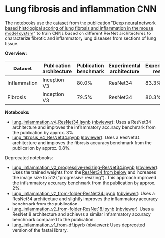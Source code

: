 # Lung fibrosis and inflammation CNN

The notebooks use the [dataset](https://osf.io/28qbc/) from the publication "[Deep neural network based histological scoring of lung fibrosis and inflammation in the mouse model system](https://journals.plos.org/plosone/article?id=10.1371/journal.pone.0202708)" to train CNNs based on different ResNet architectures to characterize fibrotic and inflammatory lung diseases from sections of lung tissue.

**Overview:**

| Dataset | Publication architecture | Publication benchmark | Experimental architecture | Experimental results |
| --- | ---| --- | --- | --- |
| Inflammation | Inception V3 | 80.0% | ResNet34 | 83.3% |
| Fibrosis | Inception V3 | 79.5% | ResNet34 | 80.3% |

**Notebooks:**
* [lung_inflammation_v4_ResNet34.ipynb](https://github.com/MicPie/lung/blob/master/lung_inflammation_v4_ResNet34.ipynb) ([nbviewer](https://nbviewer.jupyter.org/github/MicPie/lung/blob/master/lung_inflammation_v4_ResNet34.ipynb)): Uses a ResNet34 architecture and improves the inflammatory accuracy benchmark from the publication by approx. 3%.
* [lung_fibrosis_v4_ResNet34.ipynb](https://github.com/MicPie/lung/blob/master/lung_fibrosis_v4_ResNet34.ipynb) ([nbviewer](https://nbviewer.jupyter.org/github/MicPie/lung/blob/master/lung_fibrosis_v4_ResNet34.ipynb)): Uses a ResNet34 architecture and improves the fibrosis accuracy benchmark from the publication by approx. 0.8%.

Deprecated notebooks:
* [lung_inflammation_v3_progressive-resizing-ResNet34.ipynb](https://github.com/MicPie/lung/blob/master/lung_inflammation_v3_progressive-resizing-ResNet34.ipynb) ([nbviewer](https://nbviewer.jupyter.org/github/MicPie/lung/blob/master/lung_inflammation_v3_progressive-resizing-ResNet34.ipynb)): Uses the trained weights from the [ResNet34 from below](https://github.com/MicPie/lung/blob/master/lung_inflammation_v2_from-folder-ResNet34.ipynb) and increases the image size to 512 ("progressive resizing"). This approach improved the inflammatory accuracy benchmark from the publication by approx. 2%.
* [lung_inflammation_v2_from-folder-ResNet34.ipynb](https://github.com/MicPie/lung/blob/master/lung_inflammation_v2_from-folder-ResNet34.ipynb) ([nbviewer](https://nbviewer.jupyter.org/github/MicPie/lung/blob/master/lung_inflammation_v2_from-folder-ResNet34.ipynb)): Uses a ResNet34 architecture and slightly improves the inflammatory accuracy benchmark from the publication.
* [lung_inflammation_v2_from-folder-ResNet18.ipynb](https://github.com/MicPie/lung/blob/master/lung_inflammation_v2_from-folder-ResNet18.ipynb) ([nbviewer](https://nbviewer.jupyter.org/github/MicPie/lung/blob/master/lung_inflammation_v2_from-folder-ResNet18.ipynb)): Uses a ResNet18 architecture and achieves a similar inflammatory accuracy benchmark compared to the publication.
* [lung_inflammation_v1_from-df.ipynb]() ([nbviewer](https://nbviewer.jupyter.org/github/MicPie/lung/blob/master/lung_inflammation_v1_from-df.ipynb)): Uses deprecated version of the fastai library.
